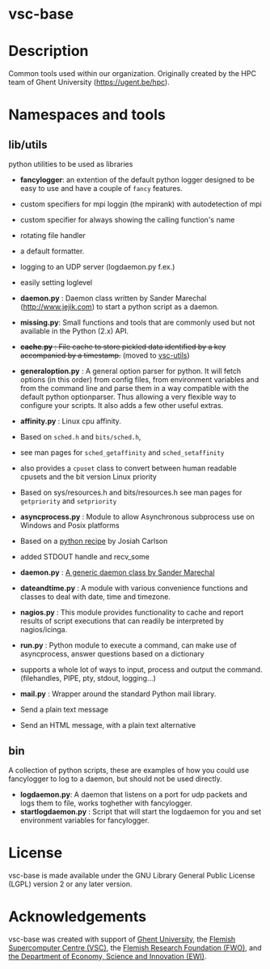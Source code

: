 # vsc-base

# Description

Common tools used within our organization.
Originally created by the HPC team of Ghent University (https://ugent.be/hpc).

# Namespaces and tools

## lib/utils
python utilities to be used as libraries

- __fancylogger__: an extention of the default python logger designed to be easy to use and have a couple of `fancy` features.

 - custom specifiers for mpi loggin (the mpirank) with autodetection of mpi
 - custom specifier for always showing the calling function's name
 - rotating file handler
 - a default formatter.
 - logging to an UDP server (logdaemon.py f.ex.)
 - easily setting loglevel

- __daemon.py__ : Daemon class written by Sander Marechal (http://www.jejik.com) to start a python script as a daemon.
- __missing.py__: Small functions and tools that are commonly used but not available in the Python (2.x) API.
- ~~__cache.py__ : File cache to store pickled data identified by a key accompanied by a timestamp.~~ (moved to [vsc-utils](https://github.com/hpcugent/vsc-utils))
- __generaloption.py__ : A general option parser for python. It will fetch options (in this order) from config files, from environment variables and from the command line and parse them in a way compatible with the default python optionparser. Thus allowing a very flexible way to configure your scripts. It also adds a few other useful extras.
- __affinity.py__ : Linux cpu affinity.

 - Based on `sched.h` and `bits/sched.h`,
 - see man pages for `sched_getaffinity` and `sched_setaffinity`
 - also provides a `cpuset` class to convert between human readable cpusets and the bit version Linux priority
 - Based on sys/resources.h and bits/resources.h see man pages for `getpriority` and `setpriority`

- __asyncprocess.py__ : Module to allow Asynchronous subprocess use on Windows and Posix platforms

 - Based on a [python recipe](http://code.activestate.com/recipes/440554/) by Josiah Carlson
 - added STDOUT handle and recv_some

- __daemon.py__ : [A generic daemon class by Sander Marechal](http://www.jejik.com/articles/2007/02/a_simple_unix_linux_daemon_in_python/)
- __dateandtime.py__ : A module with various convenience functions and classes to deal with date, time and timezone.
- __nagios.py__ : This module provides functionality to cache and report results of script executions that can readily be interpreted by nagios/icinga.
- __run.py__ : Python module to execute a command, can make use of asyncprocess, answer questions based on a dictionary

 - supports a whole lot of ways to input, process and output the command. (filehandles, PIPE, pty, stdout, logging...)

- __mail.py__ : Wrapper around the standard Python mail library.

 - Send a plain text message
 - Send an HTML message, with a plain text alternative

## bin
A collection of python scripts, these are examples of how you could use fancylogger to log to a daemon, but should not be used directly.
- __logdaemon.py__: A daemon that listens on a port for udp packets and logs them to file, works toghether with fancylogger.
- __startlogdaemon.py__ : Script that will start the logdaemon for  you and set environment variables for fancylogger.

# License
vsc-base is made available under the GNU Library General Public License (LGPL) version 2 or any later version.

# Acknowledgements
vsc-base was created with support of [Ghent University](https://www.ugent.be/en),
the [Flemish Supercomputer Centre (VSC)](https://vscentrum.be/nl/en),
the [Flemish Research Foundation (FWO)](https://www.fwo.be/en),
and [the Department of Economy, Science and Innovation (EWI)](https://www.ewi-vlaanderen.be/en).

